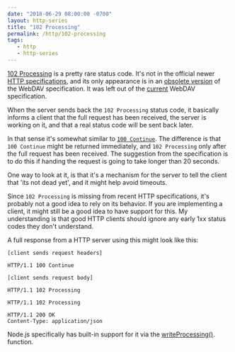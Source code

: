 ```yaml
---
date: "2018-06-29 08:00:00 -0700"
layout: http-series
title: "102 Processing"
permalink: /http/102-processing
tags:
   - http
   - http-series
---
```


[102 Processing][1] is a pretty rare status code. It's not in the official
newer [HTTP specifications][2], and its only appearance is in an [obsolete
version][3] of the WebDAV specification. It was left out of the [current][4]
WebDAV specification.

When the server sends back the `102 Processing` status code, it basically
informs a client that the full request has been received, the server is
working on it, and that a real status code will be sent back later.

In that sense it's somewhat similar to [`100 Continue`][5]. The difference is
that `100 Continue` might be returned immediately, and `102 Processing` only
after the full request has been received. The suggestion from the specification
is to do this if handing the request is going to take longer than 20 seconds.

One way to look at it, is that it's a mechanism for the server to tell the
client that 'its not dead yet', and it might help avoid timeouts.

Since `102 Processing` is missing from recent HTTP specifications, it's
probably not a good idea to rely on its behavior. If you are implementing
a client, it might still be a good idea to have support for this. My
understanding is that good HTTP clients should ignore any early 1xx status
codes they don't understand.

A full response from a HTTP server using this might look like this:

```
[client sends request headers]
```

```http
HTTP/1.1 100 Continue
```

```
[client sends request body]
```

```http
HTTP/1.1 102 Processing
```

```http
HTTP/1.1 102 Processing
```

```http
HTTP/1.1 200 OK
Content-Type: application/json
```

Node.js specifically has built-in support for it via the [writeProcessing()][6].
function.

[1]: https://tools.ietf.org/html/rfc2518#section-10.1 "102 Processing"
[2]: https://tools.ietf.org/html/rfc7231#section-6.1 "OVerview of Status Codes"
[3]: https://tools.ietf.org/html/rfc2518 "Obsoleted WebDAV specification"
[4]: https://tools.ietf.org/html/rfc4918 "Current WebDAV specification"
[5]: /http/100-continue
[6]: https://nodejs.org/api/http.html#http_response_writeprocessing
